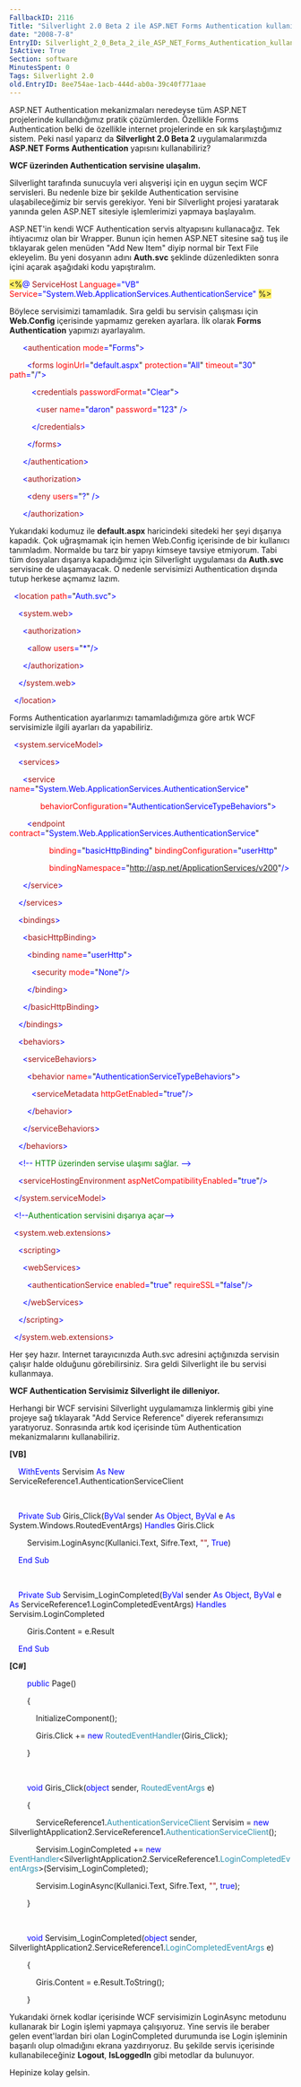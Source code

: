 ```yaml
---
FallbackID: 2116
Title: "Silverlight 2.0 Beta 2 ile ASP.NET Forms Authentication kullanımı"
date: "2008-7-8"
EntryID: Silverlight_2_0_Beta_2_ile_ASP_NET_Forms_Authentication_kullanimi
IsActive: True
Section: software
MinutesSpent: 0
Tags: Silverlight 2.0
old.EntryID: 8ee754ae-1acb-444d-ab0a-39c40f771aae
---
```

ASP.NET Authentication mekanizmaları neredeyse tüm ASP.NET projelerinde
kullandığımız pratik çözümlerden. Özellikle Forms Authentication belki
de özellikle internet projelerinde en sık karşılaştığımız sistem. Peki
nasıl yaparız da **Silverlight 2.0 Beta 2** uygulamalarımızda **ASP.NET
Forms Authentication** yapısını kullanabiliriz?

**WCF üzerinden Authentication servisine ulaşalım.**

Silverlight tarafında sunucuyla veri alışverişi için en uygun seçim WCF
servisleri. Bu nedenle bize bir şekilde Authentication servisine
ulaşabileceğimiz bir servis gerekiyor. Yeni bir Silverlight projesi
yaratarak yanında gelen ASP.NET sitesiyle işlemlerimizi yapmaya
başlayalım.

ASP.NET'in kendi WCF Authentication servis altyapısını kullanacağız. Tek
ihtiyacımız olan bir Wrapper. Bunun için hemen ASP.NET sitesine sağ tuş
ile tıklayarak gelen menüden "Add New Item" diyip normal bir Text File
ekleyelim. Bu yeni dosyanın adını **Auth.svc** şeklinde düzenledikten
sonra içini açarak aşağıdaki kodu yapıştıralım.

<span style="background: #ffee62;">\<%</span><span
style="color: blue;">@</span> <span
style="color: #a31515;">ServiceHost</span> <span
style="color: red;">Language</span><span
style="color: blue;">="VB"</span> <span
style="color: red;">Service</span><span
style="color: blue;">="System.Web.ApplicationServices.AuthenticationService"</span>
<span style="background: #ffee62;">%\></span>

Böylece servisimizi tamamladık. Sıra geldi bu servisin çalışması için
**Web.Config** içerisinde yapmamız gereken ayarlara. İlk olarak **Forms
Authentication** yapımızı ayarlayalım.

<span style="color: blue;">      \<</span><span
style="color: #a31515;">authentication</span><span style="color: blue;">
</span><span style="color: red;">mode</span><span
style="color: blue;">=</span>"<span
style="color: blue;">Forms</span>"<span style="color: blue;">\></span>

<span style="color: blue;">        \<</span><span
style="color: #a31515;">forms</span><span style="color: blue;">
</span><span style="color: red;">loginUrl</span><span
style="color: blue;">=</span>"<span
style="color: blue;">default.aspx</span>"<span style="color: blue;">
</span><span style="color: red;">protection</span><span
style="color: blue;">=</span>"<span
style="color: blue;">All</span>"<span style="color: blue;"> </span><span
style="color: red;">timeout</span><span
style="color: blue;">=</span>"<span style="color: blue;">30</span>"<span
style="color: blue;"> </span><span style="color: red;">path</span><span
style="color: blue;">=</span>"<span style="color: blue;">/</span>"<span
style="color: blue;">\></span>

<span style="color: blue;">          \<</span><span
style="color: #a31515;">credentials</span><span style="color: blue;">
</span><span style="color: red;">passwordFormat</span><span
style="color: blue;">=</span>"<span
style="color: blue;">Clear</span>"<span style="color: blue;">\></span>

<span style="color: blue;">            \<</span><span
style="color: #a31515;">user</span><span style="color: blue;">
</span><span style="color: red;">name</span><span
style="color: blue;">=</span>"<span
style="color: blue;">daron</span>"<span style="color: blue;">
</span><span style="color: red;">password</span><span
style="color: blue;">=</span>"<span
style="color: blue;">123</span>"<span style="color: blue;"> /\></span>

<span style="color: blue;">          \</</span><span
style="color: #a31515;">credentials</span><span
style="color: blue;">\></span>

<span style="color: blue;">        \</</span><span
style="color: #a31515;">forms</span><span style="color: blue;">\></span>

<span style="color: blue;">      \</</span><span
style="color: #a31515;">authentication</span><span
style="color: blue;">\></span>

<span style="color: blue;">      \<</span><span
style="color: #a31515;">authorization</span><span
style="color: blue;">\></span>

<span style="color: blue;">        \<</span><span
style="color: #a31515;">deny</span><span style="color: blue;">
</span><span style="color: red;">users</span><span
style="color: blue;">=</span>"<span style="color: blue;">?</span>"<span
style="color: blue;"> /\></span>

<span style="color: blue;">      \</</span><span
style="color: #a31515;">authorization</span><span
style="color: blue;">\></span>

Yukarıdaki kodumuz ile **default.aspx** haricindeki sitedeki her şeyi
dışarıya kapadık. Çok uğraşmamak için hemen Web.Config içerisinde de bir
kullanıcı tanımladım. Normalde bu tarz bir yapıyı kimseye tavsiye
etmiyorum. Tabi tüm dosyaları dışarıya kapadığımız için Silverlight
uygulaması da **Auth.svc** servisine de ulaşamayacak. O nedenle
servisimizi Authentication dışında tutup herkese açmamız lazım.

<span style="color: blue;">  \<</span><span
style="color: #a31515;">location</span><span style="color: blue;">
</span><span style="color: red;">path</span><span
style="color: blue;">=</span>"<span
style="color: blue;">Auth.svc</span>"<span
style="color: blue;">\></span>

<span style="color: blue;">    \<</span><span
style="color: #a31515;">system.web</span><span
style="color: blue;">\></span>

<span style="color: blue;">      \<</span><span
style="color: #a31515;">authorization</span><span
style="color: blue;">\></span>

<span style="color: blue;">        \<</span><span
style="color: #a31515;">allow</span><span style="color: blue;">
</span><span style="color: red;">users</span><span
style="color: blue;">=</span>"<span style="color: blue;">\*</span>"<span
style="color: blue;">/\></span>

<span style="color: blue;">      \</</span><span
style="color: #a31515;">authorization</span><span
style="color: blue;">\></span>

<span style="color: blue;">    \</</span><span
style="color: #a31515;">system.web</span><span
style="color: blue;">\></span>

<span style="color: blue;">  \</</span><span
style="color: #a31515;">location</span><span
style="color: blue;">\></span>

Forms Authentication ayarlarımızı tamamladığımıza göre artık WCF
servisimizle ilgili ayarları da yapabiliriz.

<span style="color: blue;">  \<</span><span
style="color: #a31515;">system.serviceModel</span><span
style="color: blue;">\></span>

<span style="color: blue;">    \<</span><span
style="color: #a31515;">services</span><span
style="color: blue;">\></span>

<span style="color: blue;">      \<</span><span
style="color: #a31515;">service</span><span style="color: blue;">
</span><span style="color: red;">name</span><span
style="color: blue;">=</span>"<span
style="color: blue;">System.Web.ApplicationServices.AuthenticationService</span>"

<span style="color: blue;">              </span><span
style="color: red;">behaviorConfiguration</span><span
style="color: blue;">=</span>"<span
style="color: blue;">AuthenticationServiceTypeBehaviors</span>"<span
style="color: blue;">\></span>

<span style="color: blue;">        \<</span><span
style="color: #a31515;">endpoint</span><span style="color: blue;">
</span><span style="color: red;">contract</span><span
style="color: blue;">=</span>"<span
style="color: blue;">System.Web.ApplicationServices.AuthenticationService</span>"

<span style="color: blue;">                  </span><span
style="color: red;">binding</span><span
style="color: blue;">=</span>"<span
style="color: blue;">basicHttpBinding</span>"<span style="color: blue;">
</span><span style="color: red;">bindingConfiguration</span><span
style="color: blue;">=</span>"<span
style="color: blue;">userHttp</span>"

<span style="color: blue;">                  </span><span
style="color: red;">bindingNamespace</span><span
style="color: blue;">=</span>"<span
style="color: blue;">http://asp.net/ApplicationServices/v200</span>"<span
style="color: blue;">/\></span>

<span style="color: blue;">      \</</span><span
style="color: #a31515;">service</span><span
style="color: blue;">\></span>

<span style="color: blue;">    \</</span><span
style="color: #a31515;">services</span><span
style="color: blue;">\></span>

<span style="color: blue;">    \<</span><span
style="color: #a31515;">bindings</span><span
style="color: blue;">\></span>

<span style="color: blue;">      \<</span><span
style="color: #a31515;">basicHttpBinding</span><span
style="color: blue;">\></span>

<span style="color: blue;">        \<</span><span
style="color: #a31515;">binding</span><span style="color: blue;">
</span><span style="color: red;">name</span><span
style="color: blue;">=</span>"<span
style="color: blue;">userHttp</span>"<span
style="color: blue;">\></span>

<span style="color: blue;">          \<</span><span
style="color: #a31515;">security</span><span style="color: blue;">
</span><span style="color: red;">mode</span><span
style="color: blue;">=</span>"<span
style="color: blue;">None</span>"<span style="color: blue;">/\></span>

<span style="color: blue;">        \</</span><span
style="color: #a31515;">binding</span><span
style="color: blue;">\></span>

<span style="color: blue;">      \</</span><span
style="color: #a31515;">basicHttpBinding</span><span
style="color: blue;">\></span>

<span style="color: blue;">    \</</span><span
style="color: #a31515;">bindings</span><span
style="color: blue;">\></span>

<span style="color: blue;">    \<</span><span
style="color: #a31515;">behaviors</span><span
style="color: blue;">\></span>

<span style="color: blue;">      \<</span><span
style="color: #a31515;">serviceBehaviors</span><span
style="color: blue;">\></span>

<span style="color: blue;">        \<</span><span
style="color: #a31515;">behavior</span><span style="color: blue;">
</span><span style="color: red;">name</span><span
style="color: blue;">=</span>"<span
style="color: blue;">AuthenticationServiceTypeBehaviors</span>"<span
style="color: blue;">\></span>

<span style="color: blue;">          \<</span><span
style="color: #a31515;">serviceMetadata</span><span
style="color: blue;"> </span><span
style="color: red;">httpGetEnabled</span><span
style="color: blue;">=</span>"<span
style="color: blue;">true</span>"<span style="color: blue;">/\></span>

<span style="color: blue;">        \</</span><span
style="color: #a31515;">behavior</span><span
style="color: blue;">\></span>

<span style="color: blue;">      \</</span><span
style="color: #a31515;">serviceBehaviors</span><span
style="color: blue;">\></span>

<span style="color: blue;">    \</</span><span
style="color: #a31515;">behaviors</span><span
style="color: blue;">\></span>

<span style="color: blue;">    \<!--</span><span style="color: green;">
HTTP üzerinden servise ulaşımı sağlar. </span><span
style="color: blue;">--\></span>

<span style="color: blue;">    \<</span><span
style="color: #a31515;">serviceHostingEnvironment</span><span
style="color: blue;"> </span><span
style="color: red;">aspNetCompatibilityEnabled</span><span
style="color: blue;">=</span>"<span
style="color: blue;">true</span>"<span style="color: blue;">/\></span>

<span style="color: blue;">  \</</span><span
style="color: #a31515;">system.serviceModel</span><span
style="color: blue;">\></span>

<span style="color: blue;">  \<!--</span><span
style="color: green;">Authentication servisini dışarıya açar</span><span
style="color: blue;">--\></span>

<span style="color: blue;">  \<</span><span
style="color: #a31515;">system.web.extensions</span><span
style="color: blue;">\></span>

<span style="color: blue;">    \<</span><span
style="color: #a31515;">scripting</span><span
style="color: blue;">\></span>

<span style="color: blue;">      \<</span><span
style="color: #a31515;">webServices</span><span
style="color: blue;">\></span>

<span style="color: blue;">        \<</span><span
style="color: #a31515;">authenticationService</span><span
style="color: blue;"> </span><span
style="color: red;">enabled</span><span
style="color: blue;">=</span>"<span
style="color: blue;">true</span>"<span style="color: blue;">
</span><span style="color: red;">requireSSL</span><span
style="color: blue;">=</span>"<span
style="color: blue;">false</span>"<span style="color: blue;">/\></span>

<span style="color: blue;">      \</</span><span
style="color: #a31515;">webServices</span><span
style="color: blue;">\></span>

<span style="color: blue;">    \</</span><span
style="color: #a31515;">scripting</span><span
style="color: blue;">\></span>

<span style="color: blue;">  \</</span><span
style="color: #a31515;">system.web.extensions</span><span
style="color: blue;">\></span>

Her şey hazır. Internet tarayıcınızda Auth.svc adresini açtığınızda
servisin çalışır halde olduğunu görebilirsiniz. Sıra geldi Silverlight
ile bu servisi kullanmaya.

**WCF Authentication Servisimiz Silverlight ile dilleniyor.**

Herhangi bir WCF servisini Silverlight uygulamamıza linklermiş gibi yine
projeye sağ tıklayarak "Add Service Reference" diyerek referansımızı
yaratıyoruz. Sonrasında artık kod içerisinde tüm Authentication
mekanizmalarını kullanabiliriz.

**[VB]**

    <span style="color: blue;">WithEvents</span> Servisim <span
style="color: blue;">As</span> <span style="color: blue;">New</span>
ServiceReference1.AuthenticationServiceClient

 

    <span style="color: blue;">Private</span> <span
style="color: blue;">Sub</span> Giris\_Click(<span
style="color: blue;">ByVal</span> sender <span
style="color: blue;">As</span> <span style="color: blue;">Object</span>,
<span style="color: blue;">ByVal</span> e <span
style="color: blue;">As</span> System.Windows.RoutedEventArgs) <span
style="color: blue;">Handles</span> Giris.Click

        Servisim.LoginAsync(Kullanici.Text, Sifre.Text, <span
style="color: #a31515;">""</span>, <span
style="color: blue;">True</span>)

    <span style="color: blue;">End</span> <span
style="color: blue;">Sub</span>

 

    <span style="color: blue;">Private</span> <span
style="color: blue;">Sub</span> Servisim\_LoginCompleted(<span
style="color: blue;">ByVal</span> sender <span
style="color: blue;">As</span> <span style="color: blue;">Object</span>,
<span style="color: blue;">ByVal</span> e <span
style="color: blue;">As</span>
ServiceReference1.LoginCompletedEventArgs) <span
style="color: blue;">Handles</span> Servisim.LoginCompleted

        Giris.Content = e.Result

    <span style="color: blue;">End</span> <span
style="color: blue;">Sub</span>

**[C\#]**

        <span style="color: blue;">public</span> Page()

        {

            InitializeComponent();

            Giris.Click += <span style="color: blue;">new</span> <span
style="color: #2b91af;">RoutedEventHandler</span>(Giris\_Click);

        }

 

        <span style="color: blue;">void</span> Giris\_Click(<span
style="color: blue;">object</span> sender, <span
style="color: #2b91af;">RoutedEventArgs</span> e)

        {

            ServiceReference1.<span
style="color: #2b91af;">AuthenticationServiceClient</span> Servisim =
<span style="color: blue;">new</span>
SilverlightApplication2.ServiceReference1.<span
style="color: #2b91af;">AuthenticationServiceClient</span>();

            Servisim.LoginCompleted += <span
style="color: blue;">new</span> <span
style="color: #2b91af;">EventHandler</span>\<SilverlightApplication2.ServiceReference1.<span
style="color: #2b91af;">LoginCompletedEventArgs</span>\>(Servisim\_LoginCompleted);

            Servisim.LoginAsync(Kullanici.Text, Sifre.Text, <span
style="color: #a31515;">""</span>, <span
style="color: blue;">true</span>);

        }

 

        <span style="color: blue;">void</span>
Servisim\_LoginCompleted(<span style="color: blue;">object</span>
sender, SilverlightApplication2.ServiceReference1.<span
style="color: #2b91af;">LoginCompletedEventArgs</span> e)

        {

            Giris.Content = e.Result.ToString();

        }

Yukarıdaki örnek kodlar içerisinde WCF servisimizin LoginAsync metodunu
kullanarak bir Login işlemi yapmaya çalışıyoruz. Yine servis ile beraber
gelen event'lardan biri olan LoginCompleted durumunda ise Login
işleminin başarılı olup olmadığını ekrana yazdırıyoruz. Bu şekilde
servis içerisinde kullanabileceğiniz **Logout**, **IsLoggedIn** gibi
metodlar da bulunuyor.

Hepinize kolay gelsin.


